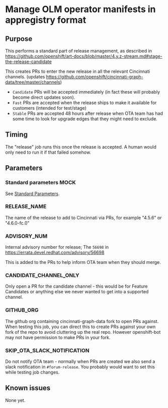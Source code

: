 # Manage OLM operator manifests in appregistry format

## Purpose

This performs a standard part of release management, as described in 
https://github.com/openshift/art-docs/blob/master/4.y.z-stream.md#stage-the-release-candidate

This creates PRs to enter the new release in all the relevant Cincinnati channels.
(updates https://github.com/openshift/cincinnati-graph-data/tree/master/channels)

* `Candidate` PRs will be accepted immediately (in fact these will probably become direct updates soon).
* `Fast` PRs are accepted when the release ships to make it available for customers (intended for test/stage)
* `Stable` PRs are accepted 48 hours after release when OTA team has had some time to look for upgrade edges
  that they might need to exclude.

## Timing

The "release" job runs this once the release is accepted.
A human would only need to run it if that failed somehow.

## Parameters

### Standard parameters MOCK

See [Standard Parameters](/jobs/README.md#standard-parameters).

### RELEASE\_NAME

The name of the release to add to Cincinnati via PRs, for example "4.5.6" or "4.6.0-fc.0"

### ADVISORY\_NUM

Internal advisory number for release;
The `56698` in https://errata.devel.redhat.com/advisory/56698

This is added to the PRs to help inform OTA team when they should merge.

### CANDIDATE\_CHANNEL\_ONLY

Only open a PR for the candidate channel - this would be for Feature Candidates or anything
else we never wanted to get into a supported channel.

### GITHUB\_ORG

The github org containing cincinnati-graph-data fork to open PRs against.
When testing this job, you can direct this to create PRs against your own fork
of the repo to avoid cluttering up the real repo. However openshift-bot may
not have permission to make PRs in your fork.

### SKIP\_OTA\_SLACK\_NOTIFICATION

Do not notify OTA team - normally when PRs are created we also send a slack notification
in `#forum-release`. You probably would want to set this while testing job changes.

## Known issues

None yet.

